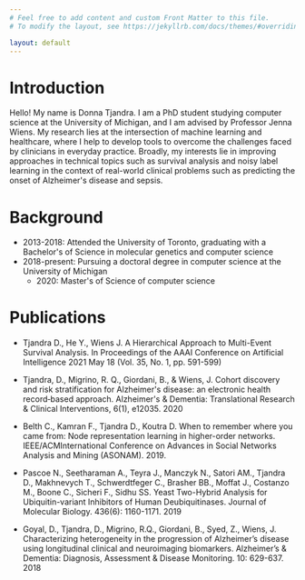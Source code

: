```yaml
---
# Feel free to add content and custom Front Matter to this file.
# To modify the layout, see https://jekyllrb.com/docs/themes/#overriding-theme-defaults

layout: default
---
```


# Introduction
Hello! My name is Donna Tjandra. I am a PhD student studying computer science at the University of Michigan, and I am advised by Professor Jenna Wiens. My research lies at the intersection of machine learning and healthcare, where I help to develop tools to overcome the challenges faced by clinicians in everyday practice. Broadly, my interests lie in improving approaches in technical topics such as survival analysis and noisy label learning in the context of real-world clinical problems such as predicting the onset of Alzheimer's disease and sepsis.

# Background
- 2013-2018: Attended the University of Toronto, graduating with a Bachelor's of Science in molecular genetics and computer science
- 2018-present: Pursuing a doctoral degree in computer science at the University of Michigan
  - 2020: Master's of Science of computer science 

# Publications 
- Tjandra D., He Y., Wiens J. A Hierarchical Approach to Multi-Event Survival Analysis. In Proceedings of the AAAI Conference on Artificial Intelligence 2021 May 18 (Vol. 35, No. 1, pp. 591-599)

- Tjandra, D.,  Migrino, R. Q., Giordani, B., & Wiens, J. Cohort discovery and risk stratification for Alzheimer's disease: an electronic health record‐based approach. Alzheimer's & Dementia: Translational Research & Clinical Interventions, 6(1), e12035. 2020

- Belth C., Kamran F., Tjandra D., Koutra D. When to remember where you came from: Node 	representation learning in higher-order networks. IEEE/ACMInternational Conference on Advances in Social Networks Analysis and Mining (ASONAM). 2019.

- Pascoe N., Seetharaman A., Teyra J., Manczyk N., Satori AM., Tjandra D., Makhnevych T., Schwerdtfeger C., Brasher BB., Moffat J., Costanzo M., Boone C., Sicheri F., Sidhu SS. Yeast Two-Hybrid Analysis for Ubiquitin-variant Inhibitors of Human Deubiquitinases. Journal of Molecular Biology. 436(6): 1160-1171. 2019

- Goyal, D., Tjandra, D., Migrino, R.Q., Giordani, B., Syed, Z., Wiens, J. Characterizing heterogeneity in the progression of Alzheimer’s disease using longitudinal clinical and neuroimaging biomarkers. Alzheimer’s & Dementia: Diagnosis, Assessment & Disease 	Monitoring. 10: 629-637. 2018
